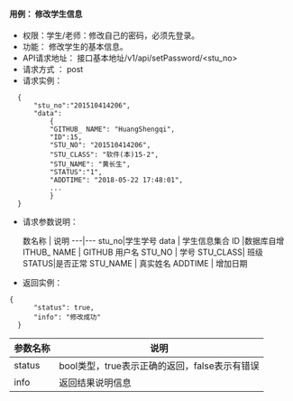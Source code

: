 #### 用例： 修改学生信息
- 权限：学生/老师：修改自己的密码，必须先登录。
- 功能： 修改学生的基本信息。
- API请求地址： 接口基本地址/v1/api/setPassword/<stu_no>
- 请求方式 ： post
- 请求实例：

```
  {         
      "stu_no":"201510414206",
      "data": 
          {
          "GITHUB_ NAME": "HuangShengqi",
          "ID":15,
          "STU_NO": "201510414206",
          "STU_CLASS": "软件(本)15-2",
          "STU_NAME": "黄长生",
          "STATUS":"1",
          "ADDTIME": "2018-05-22 17:48:01",
          ...
          }
  }

```
- 请求参数说明：

	数名称	| 说明
---|---
stu_no|学生学号
data | 学生信息集合
ID |数据库自增
	ITHUB_ NAME | 	GITHUB 用户名
STU_NO | 学号
STU_CLASS| 班级
STATUS|是否正常
STU_NAME | 真实姓名
ADDTIME | 增加日期

- 返回实例：
```
{         
      "status": true,
      "info": "修改成功"
  }
```


参数名称 | 说明
---|---
status | bool类型，true表示正确的返回，false表示有错误
info | 返回结果说明信息


